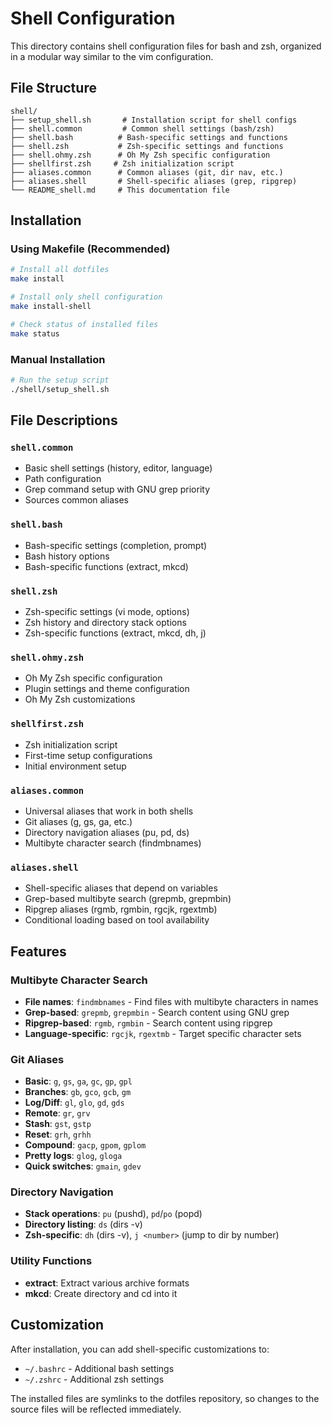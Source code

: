 # Shell Configuration

This directory contains shell configuration files for bash and zsh, organized in a modular way similar to the vim configuration.

## File Structure

```
shell/
├── setup_shell.sh       # Installation script for shell configs
├── shell.common         # Common shell settings (bash/zsh)
├── shell.bash          # Bash-specific settings and functions
├── shell.zsh           # Zsh-specific settings and functions
├── shell.ohmy.zsh      # Oh My Zsh specific configuration
├── shellfirst.zsh     # Zsh initialization script
├── aliases.common      # Common aliases (git, dir nav, etc.)
├── aliases.shell       # Shell-specific aliases (grep, ripgrep)
└── README_shell.md     # This documentation file
```

## Installation

### Using Makefile (Recommended)
```bash
# Install all dotfiles
make install

# Install only shell configuration
make install-shell

# Check status of installed files
make status
```

### Manual Installation
```bash
# Run the setup script
./shell/setup_shell.sh
```

## File Descriptions

### `shell.common`
- Basic shell settings (history, editor, language)
- Path configuration
- Grep command setup with GNU grep priority
- Sources common aliases

### `shell.bash`
- Bash-specific settings (completion, prompt)
- Bash history options
- Bash-specific functions (extract, mkcd)

### `shell.zsh`
- Zsh-specific settings (vi mode, options)
- Zsh history and directory stack options
- Zsh-specific functions (extract, mkcd, dh, j)

### `shell.ohmy.zsh`
- Oh My Zsh specific configuration
- Plugin settings and theme configuration
- Oh My Zsh customizations

### `shellfirst.zsh`
- Zsh initialization script
- First-time setup configurations
- Initial environment setup

### `aliases.common`
- Universal aliases that work in both shells
- Git aliases (g, gs, ga, etc.)
- Directory navigation aliases (pu, pd, ds)
- Multibyte character search (findmbnames)

### `aliases.shell`
- Shell-specific aliases that depend on variables
- Grep-based multibyte search (grepmb, grepmbin)
- Ripgrep aliases (rgmb, rgmbin, rgcjk, rgextmb)
- Conditional loading based on tool availability

## Features

### Multibyte Character Search
- **File names**: `findmbnames` - Find files with multibyte characters in names
- **Grep-based**: `grepmb`, `grepmbin` - Search content using GNU grep
- **Ripgrep-based**: `rgmb`, `rgmbin` - Search content using ripgrep
- **Language-specific**: `rgcjk`, `rgextmb` - Target specific character sets

### Git Aliases
- **Basic**: `g`, `gs`, `ga`, `gc`, `gp`, `gpl`
- **Branches**: `gb`, `gco`, `gcb`, `gm`
- **Log/Diff**: `gl`, `glo`, `gd`, `gds`
- **Remote**: `gr`, `grv`
- **Stash**: `gst`, `gstp`
- **Reset**: `grh`, `grhh`
- **Compound**: `gacp`, `gpom`, `gplom`
- **Pretty logs**: `glog`, `gloga`
- **Quick switches**: `gmain`, `gdev`

### Directory Navigation
- **Stack operations**: `pu` (pushd), `pd`/`po` (popd)
- **Directory listing**: `ds` (dirs -v)
- **Zsh-specific**: `dh` (dirs -v), `j <number>` (jump to dir by number)

### Utility Functions
- **extract**: Extract various archive formats
- **mkcd**: Create directory and cd into it

## Customization

After installation, you can add shell-specific customizations to:
- `~/.bashrc` - Additional bash settings
- `~/.zshrc` - Additional zsh settings

The installed files are symlinks to the dotfiles repository, so changes to the source files will be reflected immediately.
